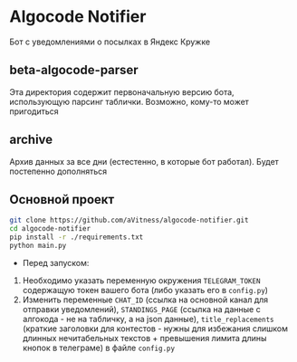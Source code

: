 # Algocode Notifier

Бот с уведомлениями о посылках в Яндекс Кружке

## beta-algocode-parser

Эта директория содержит первоначальную версию бота, использующую парсинг таблички. Возможно, кому-то может пригодиться

## archive

Архив данных за все дни (естестенно, в которые бот работал). Будет постепенно дополняться

## Основной проект

```bash
git clone https://github.com/aVitness/algocode-notifier.git
cd algocode-notifier
pip install -r ./requirements.txt
python main.py
```

* Перед запуском:
1. Необходимо указать переменную окружения `TELEGRAM_TOKEN` содержащую токен вашего бота (либо указать его в `config.py`)
2. Изменить переменные `CHAT_ID` (ссылка на основной канал для отправки уведомлений), `STANDINGS_PAGE` (ссылка на данные с алгокода - не на табличку, а на json данные), `title_replacements` (краткие заголовки для контестов - нужны для избежания слишком длинных нечитабельных текстов + превышения лимита длины кнопок в телеграме) в файле `config.py`
